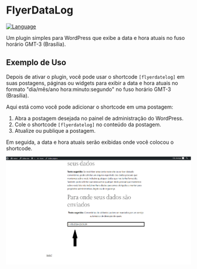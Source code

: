 # FlyerDataLog

[![Language](https://img.shields.io/badge/language-PHP-blue.svg?style=flat-square)](https://www.php.net/)


Um plugin simples para WordPress que exibe a data e hora atuais no fuso horário GMT-3 (Brasília).

## Exemplo de Uso

Depois de ativar o plugin, você pode usar o shortcode `[flyerdatelog]` em suas postagens, páginas ou widgets para exibir a data e hora atuais no formato "dia/mês/ano hora:minuto:segundo" no fuso horário GMT-3 (Brasília).

Aqui está como você pode adicionar o shortcode em uma postagem:

1. Abra a postagem desejada no painel de administração do WordPress.
2. Cole o shortcode `[flyerdatelog]` no conteúdo da postagem.
3. Atualize ou publique a postagem.

Em seguida, a data e hora atuais serão exibidas onde você colocou o shortcode.

![Exemplo de Uso do Shortcode em uma Postagem](teste-do-plugin.png)

